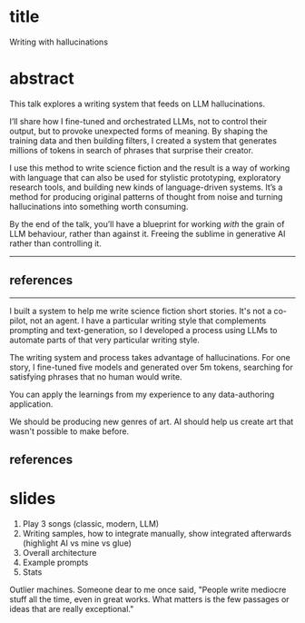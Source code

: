 # title

Writing with hallucinations

# abstract


This talk explores a writing system that feeds on LLM hallucinations.

I’ll share how I fine-tuned and orchestrated LLMs, not to control their output, but to provoke unexpected forms of meaning. By shaping the training data and then building filters, I created a system that generates millions of tokens in search of phrases that surprise their creator.

I use this method to write science fiction and the result is a way of working with language that can also be used for stylistic prototyping, exploratory research tools, and building new kinds of language-driven systems. It’s a method for producing original patterns of thought from noise and turning hallucinations into something worth consuming.

By the end of the talk, you’ll have a blueprint for working _with_ the grain of LLM behaviour, rather than against it. Freeing the sublime in generative AI rather than controlling it.

---

## references



---

I built a system to help me write science fiction short stories. It's not a co-pilot, not an agent. I have a particular writing style that complements prompting and text-generation, so I developed a process using LLMs to automate parts of that very particular writing style.

The writing system and process takes advantage of hallucinations. For one story, I fine-tuned five models and generated over 5m tokens, searching for satisfying phrases that no human would write.

You can apply the learnings from my experience to any data-authoring application.

We should be producing new genres of art.
AI should help us create art that wasn't possible to make before.

## references




# slides

1. Play 3 songs (classic, modern, LLM)
2. Writing samples, how to integrate manually, show integrated afterwards (highlight AI vs mine vs glue)
3. Overall architecture
4. Example prompts
5. Stats



Outlier machines.
Someone dear to me once said, "People write mediocre stuff all the time, even in great works. What matters is the few passages or ideas that are really exceptional."
